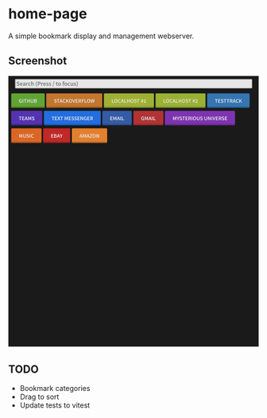# home-page

A simple bookmark display and management webserver.

## Screenshot

![homePage](./img/scrot.png)

## TODO

- Bookmark categories
- Drag to sort
- Update tests to vitest
